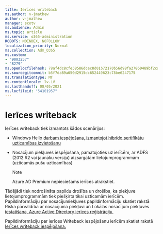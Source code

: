 ```yaml
---
title: Ierīces writeback
ms.author: v-jmathew
author: v-jmathew
manager: scotv
ms.audience: Admin
ms.topic: article
ms.service: o365-administration
ROBOTS: NOINDEX, NOFOLLOW
localization_priority: Normal
ms.collection: Adm_O365
ms.custom:
- "9003257"
- "8279"
ms.openlocfilehash: 78af4dc8cfe38586dcec8d01b72170b56d98fa27860489bf2ca9544f32210c37
ms.sourcegitcommit: b5f7da89a650d2915dc652449623c78be6247175
ms.translationtype: MT
ms.contentlocale: lv-LV
ms.lasthandoff: 08/05/2021
ms.locfileid: "54101957"
---
```

# <a name="device-writeback"></a>Ierīces writeback

Ierīces writeback tiek izmantots šādos scenārijos:

- Windows Hello [darbam iespējošana, izmantojot hibrīdo sertifikātu uzticamības izvietošanu](https://docs.microsoft.com/windows/security/identity-protection/hello-for-business/hello-hybrid-cert-trust-prereqs#device-registration)
- Nosacījum piekļuves iespējošana, pamatojoties uz ierīcēm, ar ADFS (2012 R2 vai jaunāku versiju) aizsargātām lietojumprogrammām (uzticamās pušu uzticamības)

    > [!NOTE]
    > Azure AD Premium nepieciešams ierīces atrakstiet.

Tādējādi tiek nodrošināta papildu drošība un drošība, ka piekļuve lietojumprogrammām tiek piešķirta tikai uzticamām ierīcēm. Papildinformāciju par nosacījumiekļuves papildinformāciju skatiet rakstā Riska pārvaldība ar nosacījuma piekļuvi un Lokālas nosacījum piekļuves [iestatīšana, Azure Active Directory ierīces reģistrāciju.](https://docs.microsoft.com/azure/active-directory/devices/overview) [](https://docs.microsoft.com/azure/active-directory/conditional-access/overview)

Papildinformāciju par ierīces Writeback iespējošanu ierīcēm skatiet rakstā [Ierīces writeback iespējošana.](https://docs.microsoft.com/azure/active-directory/hybrid/how-to-connect-device-writeback)
